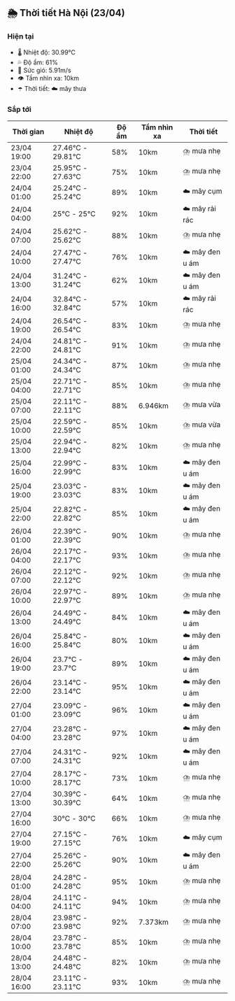 ## 🌦️ Thời tiết Hà Nội (23/04)

### Hiện tại

- 🌡️ Nhiệt độ: 30.99℃
- 💦 Độ ẩm: 61%
- 💨 Sức gió: 5.91m/s
- 👁️ Tầm nhìn xa: 10km
- ☂️ Thời tiết: ☁️ mây thưa

### Sắp tới

| Thời gian | Nhiệt độ | Độ ẩm | Tầm nhìn xa | Thời tiết |
| --- | --- | --- | --- | --- |
| 23/04 19:00 | 27.46℃ - 29.81℃ | 58% | 10km | ⛈️ mưa nhẹ |
| 23/04 22:00 | 25.95℃ - 27.63℃ | 75% | 10km | ⛈️ mưa nhẹ |
| 24/04 01:00 | 25.24℃ - 25.24℃ | 89% | 10km | ☁️ mây cụm |
| 24/04 04:00 | 25℃ - 25℃ | 92% | 10km | ☁️ mây rải rác |
| 24/04 07:00 | 25.62℃ - 25.62℃ | 88% | 10km | ⛈️ mưa nhẹ |
| 24/04 10:00 | 27.47℃ - 27.47℃ | 76% | 10km | ☁️ mây đen u ám |
| 24/04 13:00 | 31.24℃ - 31.24℃ | 62% | 10km | ☁️ mây đen u ám |
| 24/04 16:00 | 32.84℃ - 32.84℃ | 57% | 10km | ☁️ mây rải rác |
| 24/04 19:00 | 26.54℃ - 26.54℃ | 83% | 10km | ⛈️ mưa nhẹ |
| 24/04 22:00 | 24.81℃ - 24.81℃ | 91% | 10km | ⛈️ mưa nhẹ |
| 25/04 01:00 | 24.34℃ - 24.34℃ | 87% | 10km | ⛈️ mưa nhẹ |
| 25/04 04:00 | 22.71℃ - 22.71℃ | 85% | 10km | ⛈️ mưa nhẹ |
| 25/04 07:00 | 22.11℃ - 22.11℃ | 88% | 6.946km | ⛈️ mưa vừa |
| 25/04 10:00 | 22.59℃ - 22.59℃ | 85% | 10km | ⛈️ mưa vừa |
| 25/04 13:00 | 22.94℃ - 22.94℃ | 82% | 10km | ⛈️ mưa nhẹ |
| 25/04 16:00 | 22.99℃ - 22.99℃ | 83% | 10km | ☁️ mây đen u ám |
| 25/04 19:00 | 23.03℃ - 23.03℃ | 83% | 10km | ☁️ mây đen u ám |
| 25/04 22:00 | 22.82℃ - 22.82℃ | 85% | 10km | ☁️ mây đen u ám |
| 26/04 01:00 | 22.39℃ - 22.39℃ | 90% | 10km | ⛈️ mưa nhẹ |
| 26/04 04:00 | 22.17℃ - 22.17℃ | 93% | 10km | ⛈️ mưa nhẹ |
| 26/04 07:00 | 22.12℃ - 22.12℃ | 92% | 10km | ⛈️ mưa nhẹ |
| 26/04 10:00 | 22.97℃ - 22.97℃ | 89% | 10km | ⛈️ mưa nhẹ |
| 26/04 13:00 | 24.49℃ - 24.49℃ | 84% | 10km | ☁️ mây đen u ám |
| 26/04 16:00 | 25.84℃ - 25.84℃ | 80% | 10km | ☁️ mây đen u ám |
| 26/04 19:00 | 23.7℃ - 23.7℃ | 89% | 10km | ☁️ mây đen u ám |
| 26/04 22:00 | 23.14℃ - 23.14℃ | 95% | 10km | ☁️ mây đen u ám |
| 27/04 01:00 | 23.09℃ - 23.09℃ | 96% | 10km | ☁️ mây đen u ám |
| 27/04 04:00 | 23.28℃ - 23.28℃ | 97% | 10km | ☁️ mây đen u ám |
| 27/04 07:00 | 24.31℃ - 24.31℃ | 92% | 10km | ☁️ mây đen u ám |
| 27/04 10:00 | 28.17℃ - 28.17℃ | 73% | 10km | ⛈️ mưa nhẹ |
| 27/04 13:00 | 30.39℃ - 30.39℃ | 64% | 10km | ⛈️ mưa nhẹ |
| 27/04 16:00 | 30℃ - 30℃ | 66% | 10km | ⛈️ mưa nhẹ |
| 27/04 19:00 | 27.15℃ - 27.15℃ | 76% | 10km | ☁️ mây cụm |
| 27/04 22:00 | 25.26℃ - 25.26℃ | 90% | 10km | ☁️ mây đen u ám |
| 28/04 01:00 | 24.28℃ - 24.28℃ | 95% | 10km | ⛈️ mưa nhẹ |
| 28/04 04:00 | 24.11℃ - 24.11℃ | 94% | 10km | ⛈️ mưa nhẹ |
| 28/04 07:00 | 23.98℃ - 23.98℃ | 92% | 7.373km | ⛈️ mưa nhẹ |
| 28/04 10:00 | 23.78℃ - 23.78℃ | 85% | 10km | ⛈️ mưa nhẹ |
| 28/04 13:00 | 24.48℃ - 24.48℃ | 82% | 10km | ⛈️ mưa nhẹ |
| 28/04 16:00 | 23.11℃ - 23.11℃ | 93% | 10km | ⛈️ mưa nhẹ |
